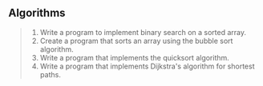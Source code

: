 ## Algorithms
> 1. Write a program to implement binary search on a sorted array.
> 2. Create a program that sorts an array using the bubble sort algorithm.
> 3. Write a program that implements the quicksort algorithm.
> 4. Write a program that implements Dijkstra's algorithm for shortest paths.